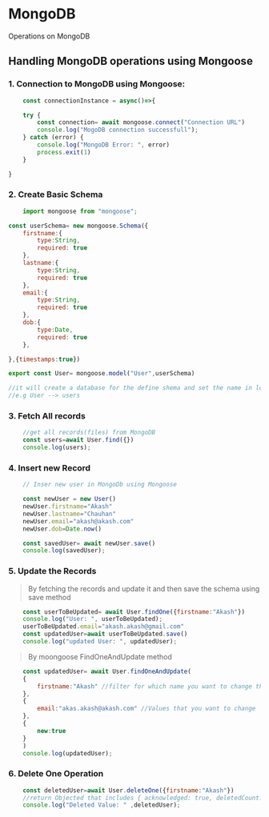 # MongoDB
Operations on MongoDB

## Handling MongoDB operations using Mongoose

### 1. Connection to MongoDB using Mongoose:

```javascript
    const connectionInstance = async()=>{

    try {
        const connection= await mongoose.connect("Connection URL")
        console.log("MogoDB connection successfull");
    } catch (error) {
        console.log("MongoDB Error: ", error)
        process.exit(1)
    }

}
```

### 2. Create Basic Schema

```javascript
    import mongoose from "mongoose";      

const userSchema= new mongoose.Schema({
    firstname:{
        type:String,
        required: true
    },
    lastname:{
        type:String,
        required: true
    },
    email:{
        type:String,
        required: true
    },
    dob:{
        type:Date,
        required: true
    },

},{timestamps:true})

export const User= mongoose.model("User",userSchema)

//it will create a database for the define shema and set the name in lowercase in pulalr form 
//e.g User --> users
```

### 3. Fetch All records 
```javascript
    //get all records(files) from MongoDB
    const users=await User.find({})
    console.log(users);

```
### 4. Insert new Record
```javascript
    // Inser new user in MongoDb using Mongoose

    const newUser = new User()
    newUser.firstname="Akash"
    newUser.lastname="Chauhan"
    newUser.email="akash@akash.com"
    newUser.dob=Date.now()

    const savedUser= await newUser.save()
    console.log(savedUser);

```

### 5. Update the Records

> By fetching the records and update it and then save the schema using save method
```javascript
    const userToBeUpdated= await User.findOne({firstname:"Akash"})
    console.log("User: ", userToBeUpdated);
    userToBeUpdated.email="akash.akash@gmail.com"
    const updatedUser=await userToBeUpdated.save()
    console.log("updated User: ", updatedUser);
```
> By moongoose FindOneAndUpdate method
```javascript
    const updatedUser= await User.findOneAndUpdate(
    {
        firstname:"Akash" //filter for which name you want to change the values
    },
    {
        email:"akas.akash@akash.com" //Values that you want to change
    },
    {
        new:true
    }
    )
    console.log(updatedUser);
```

### 6. Delete One Operation

```javascript
    const deletedUser=await User.deleteOne({firstname:"Akash"})
    //return Objected that includes { acknowledged: true, deletedCount: 1 }
    console.log("Deleted Value: " ,deletedUser);
```